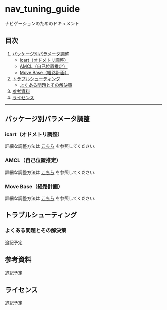 # nav_tuning_guide
ナビゲーションのためのドキュメント

## 目次

1. [パッケージ別パラメータ調整](#パッケージ別パラメータ調整)  
   - [icart（オドメトリ調整）](./icart) 
   - [AMCL（自己位置推定）](./amcl)  
   - [Move Base（経路計画）](./move_base)  
2. [トラブルシューティング](#トラブルシューティング)  
   - [よくある問題とその解決策](#よくある問題とその解決策)  
3. [参考資料](#参考資料)  
4. [ライセンス](#ライセンス)  

---

## パッケージ別パラメータ調整
### icart（オドメトリ調整）
詳細な調整方法は [こちら](./icart) を参照してください. 

### AMCL（自己位置推定）
詳細な調整方法は [こちら](./amcl) を参照してください. 

### Move Base（経路計画）
詳細な調整方法は [こちら](./move_base) を参照してください. 

## トラブルシューティング
### よくある問題とその解決策
追記予定

## 参考資料
追記予定

## ライセンス
追記予定